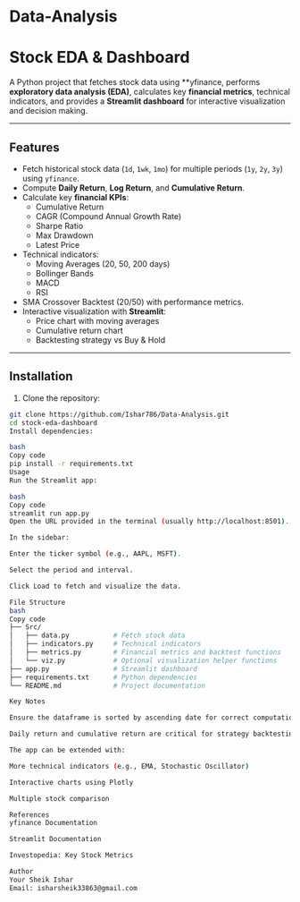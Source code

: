 # Data-Analysis

# Stock EDA & Dashboard

A Python project that fetches stock data using **yfinance, performs **exploratory data analysis (EDA)**, calculates key **financial metrics**, technical indicators, and provides a **Streamlit dashboard** for interactive visualization and decision making.

---

## Features

- Fetch historical stock data (`1d`, `1wk`, `1mo`) for multiple periods (`1y`, `2y`, `3y`) using `yfinance`.
- Compute **Daily Return**, **Log Return**, and **Cumulative Return**.
- Calculate key **financial KPIs**:
  - Cumulative Return
  - CAGR (Compound Annual Growth Rate)
  - Sharpe Ratio
  - Max Drawdown
  - Latest Price
- Technical indicators:
  - Moving Averages (20, 50, 200 days)
  - Bollinger Bands
  - MACD
  - RSI
- SMA Crossover Backtest (20/50) with performance metrics.
- Interactive visualization with **Streamlit**:
  - Price chart with moving averages
  - Cumulative return chart
  - Backtesting strategy vs Buy & Hold

---

## Installation

1. Clone the repository:

```bash
git clone https://github.com/Ishar786/Data-Analysis.git
cd stock-eda-dashboard
Install dependencies:

bash
Copy code
pip install -r requirements.txt
Usage
Run the Streamlit app:

bash
Copy code
streamlit run app.py
Open the URL provided in the terminal (usually http://localhost:8501).

In the sidebar:

Enter the ticker symbol (e.g., AAPL, MSFT).

Select the period and interval.

Click Load to fetch and visualize the data.

File Structure
bash
Copy code
├── Src/
│   ├── data.py           # Fetch stock data
│   ├── indicators.py     # Technical indicators
│   ├── metrics.py        # Financial metrics and backtest functions
│   └── viz.py            # Optional visualization helper functions
├── app.py                # Streamlit dashboard
├── requirements.txt      # Python dependencies
└── README.md             # Project documentation

Key Notes

Ensure the dataframe is sorted by ascending date for correct computation of returns and cumulative metrics.

Daily return and cumulative return are critical for strategy backtesting.

The app can be extended with:

More technical indicators (e.g., EMA, Stochastic Oscillator)

Interactive charts using Plotly

Multiple stock comparison

References
yfinance Documentation

Streamlit Documentation

Investopedia: Key Stock Metrics

Author
Your Sheik Ishar
Email: isharsheik33863@gmail.com

